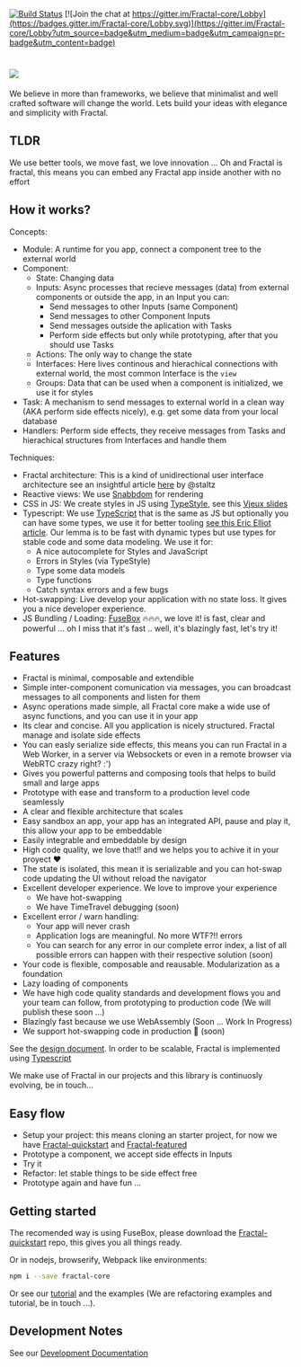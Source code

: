 [![Build Status](https://travis-ci.org/FractalBlocks/Fractal.svg?branch=master)](https://travis-ci.org/FractalBlocks/Fractal)
[![Join the chat at https://gitter.im/Fractal-core/Lobby](https://badges.gitter.im/Fractal-core/Lobby.svg)](https://gitter.im/Fractal-core/Lobby?utm_source=badge&utm_medium=badge&utm_campaign=pr-badge&utm_content=badge)
# <img src="https://github.com/FractalBlocks/Fractal/blob/master/assets/FractalLogo.png">
We believe in more than frameworks, we believe that minimalist and well crafted software will change the world. Lets build your ideas with elegance and simplicity with Fractal.

## TLDR

We use better tools, we move fast, we love innovation ... Oh and Fractal is fractal, this means you can embed any Fractal app inside another with no effort

## How it works?

Concepts:

- Module: A runtime for you app, connect a component tree to the external world
- Component:
  - State: Changing data
  - Inputs: Async processes that recieve messages (data) from external components or outside the app, in an Input you can:
    - Send messages to other Inputs (same Component)
    - Send messages to other Component Inputs
    - Send messages outside the aplication with Tasks
    - Perform side effects but only while prototyping, after that you should use Tasks
  - Actions: The only way to change the state
  - Interfaces: Here lives continous and hierachical connections with external world, the most common Interface is the `view`
  - Groups: Data that can be used when a component is initialized, we use it for styles
- Task: A mechanism to send messages to external world in a clean way (AKA perform side effects nicely), e.g. get some data from your local database
- Handlers: Perform side effects, they receive messages from Tasks and hierachical structures from Interfaces and handle them

Techniques:

- Fractal architecture: This is a kind of unidirectional user interface architecture see an insightful article [here](https://staltz.com/unidirectional-user-interface-architectures.html) by @staltz
- Reactive views: We use [Snabbdom](https://github.com/snabbdom/snabbdom) for rendering
- CSS in JS: We create styles in JS using [TypeStyle](https://github.com/typestyle/typestyle), see this [Vjeux slides](https://speakerdeck.com/vjeux/react-css-in-js)
- Typescript: We use [TypeScript](https://www.typescriptlang.org/) that is the same as JS but optionally you can have some types, we use it for better tooling [see this Eric Elliot article](https://medium.com/javascript-scene/the-shocking-secret-about-static-types-514d39bf30a3). Our lemma is to be fast with dynamic types but use types for stable code and some data modeling. We use it for:
  - A nice autocomplete for Styles and JavaScript
  - Errors in Styles (via TypeStyle)
  - Type some data models
  - Type functions
  - Catch syntax errors and a few bugs
- Hot-swapping: Live develop your application with no state loss. It gives you a nice developer experience.
- JS Bundling / Loading: [FuseBox](https://github.com/fuse-box/fuse-box) :fire::fire::fire:, we love it! is fast, clear and powerful ... oh I miss that it's fast .. well, it's blazingly fast, let's try it!

## Features

- Fractal is minimal, composable and extendible
- Simple inter-component comunication via messages, you can broadcast messages to all components and listen for them
- Async operations made simple, all Fractal core make a wide use of async functions, and you can use it in your app
- Its clear and concise. All you application is nicely structured. Fractal manage and isolate side effects
- You can easly serialize side effects, this means you can run Fractal in a Web Worker, in a server via Websockets or even in a remote browser via WebRTC crazy right? :')
- Gives you powerful patterns and composing tools that helps to build small and large apps
- Prototype with ease and transform to a production level code seamlessly
- A clear and flexible architecture that scales
- Easy sandbox an app, your app has an integrated API, pause and play it, this allow your app to be embeddable
- Easily integrable and embeddable by design
- High code quality, we love that!! and we helps you to achive it in your proyect :heart:
- The state is isolated, this mean it is serializable and you can hot-swap code updating the UI without reload the navigator
- Excellent developer experience. We love to improve your experience
    - We have hot-swapping
    - We have TimeTravel debugging (soon)
- Excellent error / warn handling:
    - Your app will never crash
    - Application logs are meaningful. No more WTF?!! errors
    - You can search for any error in our complete error index, a list of all possible errors can happen with their respective solution (soon)
- Your code is flexible, composable and reausable. Modularization as a foundation
- Lazy loading of components
- We have high code quality standards and development flows you and your team can follow, from prototyping to production code (We will publish these soon ...)
- Blazingly fast because we use WebAssembly (Soon ... Work In Progress)
- We support hot-swapping code in production :rose: (soon)

See the [design document](https://github.com/FractalBlocks/Fractal/blob/master/DESIGN.md). In order to be scalable, Fractal is implemented using [Typescript](https://www.typescriptlang.org/)

We make use of Fractal in our projects and this library is continuosly evolving, be in touch...

## Easy flow

- Setup your project: this means cloning an starter project, for now we have [Fractal-quickstart](https://github.com/FractalBlocks/Fractal-quickstart) and [Fractal-featured](https://github.com/FractalBlocks/Fractal-featured)
- Prototype a component, we accept side effects in Inputs
- Try it
- Refactor: let stable things to be side effect free
- Prototype again and have fun ...

## Getting started

The recomended way is using FuseBox, please download the [Fractal-quickstart](https://github.com/FractalBlocks/Fractal-quickstart) repo, this gives you all things ready.

Or in nodejs, browserify, Webpack like environments:

```bash
npm i --save fractal-core
```

Or see our [tutorial](https://github.com/FractalBlocks/Fractal/blob/master/docs/tutorial/readme.md) and the examples (We are refactoring examples and tutorial, be in touch ...).

## Development Notes

See our [Development Documentation](https://github.com/FractalBlocks/Fractal/blob/master/DEVELOPMENT.md)

